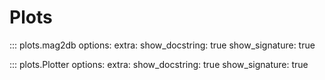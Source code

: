 # Plots

::: plots.mag2db
    options:
        extra:
            show_docstring: true
            show_signature: true

::: plots.Plotter
    options:
        extra:
            show_docstring: true
            show_signature: true
    